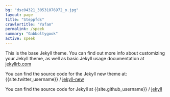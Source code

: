 ```yaml
---
bg: "dsc04321_30531076972_o.jpg"
layout: page
title: "Steppfds"
crawlertitle: "Yafam"
permalink: /speek
summary: "Gabboltygook"
active: speek
---
```


This is the base Jekyll theme. You can find out more info about customizing your Jekyll theme, as well as basic Jekyll usage documentation at [jekyllrb.com](http://jekyllrb.com/)

You can find the source code for the Jekyll new theme at:
{{site.twitter_username}} /
[jekyll-new](https://github.com/jglovier/jekyll-new)

You can find the source code for Jekyll at
{{site.github_username}} /
[jekyll](https://github.com/jekyll/jekyll)
